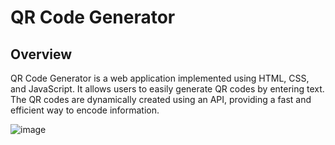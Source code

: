 # QR Code Generator

## Overview

QR Code Generator is a web application implemented using HTML, CSS, and JavaScript. It allows users to easily generate QR codes by entering text. The QR codes are dynamically created using an API, providing a fast and efficient way to encode information.

![image](https://github.com/Praveenkumar625/QR-Code-generator/assets/116333254/50f9cc62-53ed-4ed8-962b-2928a6d83acd)

